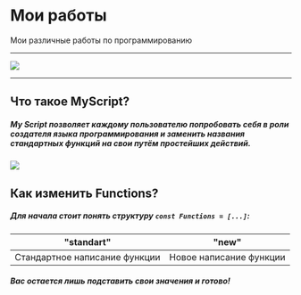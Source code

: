 # Мои работы
Мои различные работы по программированию

___

![](https://i.imgur.com/si4IdwI.png)

___

## Что такое MyScript?
##### My Script позволяет каждому пользователю попробовать себя в роли создателя языка программирования и заменить названия стандартных функций на свои путём простейших действий.

![](https://i.imgur.com/EdMsxK9.png)

## Как изменить Functions?
##### Для начала стоит понять структуру `const Functions = [...]`:
"standart"  | "new"
-|-
Стандартное написание функции | Новое написание функции

##### Вас остается лишь подставить свои значения и готово!
